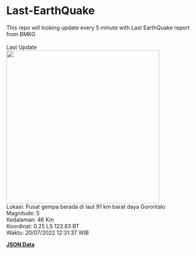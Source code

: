 # Last-EarthQuake
This repo will looking update every 5 minute with Last EarthQuake report from BMKG
<br>
<br>
Last Update
<br>
<img src="https://ews.bmkg.go.id/TEWS/data/20220720123137.mmi.jpg" width="400"/>
<br>
Lokasi: Pusat gempa berada di laut 91 km barat daya Gorontalo <br>
Magnitude: 5 <br>
Kedalaman: 46 Km <br>
Koordinat: 0.25 LS 122.83 BT <br>
Waktu: 20/07/2022 12:31:37 WIB <br>

<a href="./data/data.json">**JSON Data**</a>
